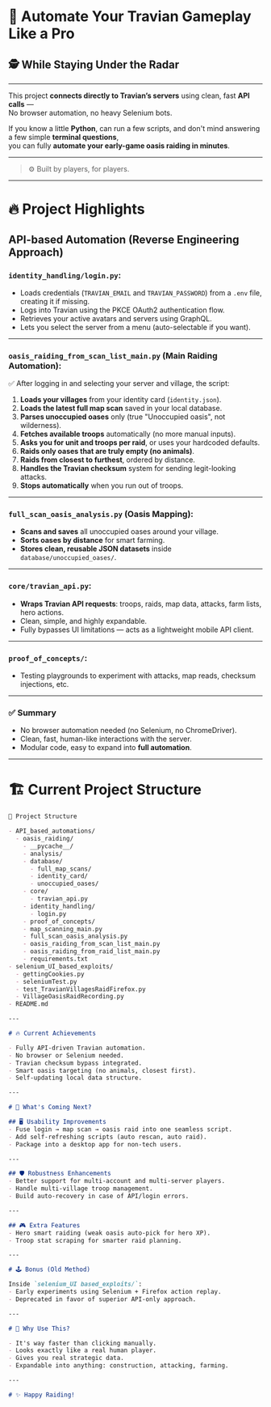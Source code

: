 # 🚀 Automate Your Travian Gameplay Like a Pro  
## 🕵️ While Staying Under the Radar

---

This project **connects directly to Travian’s servers** using clean, fast **API calls** —  
No browser automation, no heavy Selenium bots.

If you know a little **Python**, can run a few scripts, and don't mind answering a few simple **terminal questions**,  
you can fully **automate your early-game oasis raiding in minutes**.

---

> ⚙️ Built by players, for players.

---

# 🔥 Project Highlights

## API-based Automation (Reverse Engineering Approach)

### `identity_handling/login.py`:
- Loads credentials (`TRAVIAN_EMAIL` and `TRAVIAN_PASSWORD`) from a `.env` file, creating it if missing.
- Logs into Travian using the PKCE OAuth2 authentication flow.
- Retrieves your active avatars and servers using GraphQL.
- Lets you select the server from a menu (auto-selectable if you want).

---

### `oasis_raiding_from_scan_list_main.py` (Main Raiding Automation):

✅ After logging in and selecting your server and village, the script:
1. **Loads your villages** from your identity card (`identity.json`).
2. **Loads the latest full map scan** saved in your local database.
3. **Parses unoccupied oases** only (true "Unoccupied oasis", not wilderness).
4. **Fetches available troops** automatically (no more manual inputs).
5. **Asks you for unit and troops per raid**, or uses your hardcoded defaults.
6. **Raids only oases that are truly empty (no animals)**.
7. **Raids from closest to furthest**, ordered by distance.
8. **Handles the Travian checksum** system for sending legit-looking attacks.
9. **Stops automatically** when you run out of troops.

---

### `full_scan_oasis_analysis.py` (Oasis Mapping):

- **Scans and saves** all unoccupied oases around your village.
- **Sorts oases by distance** for smart farming.
- **Stores clean, reusable JSON datasets** inside `database/unoccupied_oases/`.

---

### `core/travian_api.py`:

- **Wraps Travian API requests**: troops, raids, map data, attacks, farm lists, hero actions.
- Clean, simple, and highly expandable.
- Fully bypasses UI limitations — acts as a lightweight mobile API client.

---

### `proof_of_concepts/`:

- Testing playgrounds to experiment with attacks, map reads, checksum injections, etc.

---

### ✅ Summary

- No browser automation needed (no Selenium, no ChromeDriver).
- Clean, fast, human-like interactions with the server.
- Modular code, easy to expand into **full automation**.

---

# 🏗 Current Project Structure

```markdown
📂 Project Structure

- API_based_automations/
  - oasis_raiding/
    - __pycache__/
    - analysis/
    - database/
      - full_map_scans/
      - identity_card/
      - unoccupied_oases/
    - core/
      - travian_api.py
    - identity_handling/
      - login.py
    - proof_of_concepts/
    - map_scanning_main.py
    - full_scan_oasis_analysis.py
    - oasis_raiding_from_scan_list_main.py
    - oasis_raiding_from_raid_list_main.py
    - requirements.txt
- selenium_UI_based_exploits/
  - gettingCookies.py
  - seleniumTest.py
  - test_TravianVillagesRaidFirefox.py
  - VillageOasisRaidRecording.py
- README.md

---

# 🔥 Current Achievements

- Fully API-driven Travian automation.
- No browser or Selenium needed.
- Travian checksum bypass integrated.
- Smart oasis targeting (no animals, closest first).
- Self-updating local data structure.

---

# 🧩 What's Coming Next?

## 🖥 Usability Improvements
- Fuse login → map scan → oasis raid into one seamless script.
- Add self-refreshing scripts (auto rescan, auto raid).
- Package into a desktop app for non-tech users.

---

## 🛡 Robustness Enhancements
- Better support for multi-account and multi-server players.
- Handle multi-village troop management.
- Build auto-recovery in case of API/login errors.

---

## 🎮 Extra Features
- Hero smart raiding (weak oasis auto-pick for hero XP).
- Troop stat scraping for smarter raid planning.

---

# 🕹 Bonus (Old Method)

Inside `selenium_UI based_exploits/`:
- Early experiments using Selenium + Firefox action replay.
- Deprecated in favor of superior API-only approach.

---

# 🎯 Why Use This?

- It's way faster than clicking manually.
- Looks exactly like a real human player.
- Gives you real strategic data.
- Expandable into anything: construction, attacking, farming.

---

# ✨ Happy Raiding!

